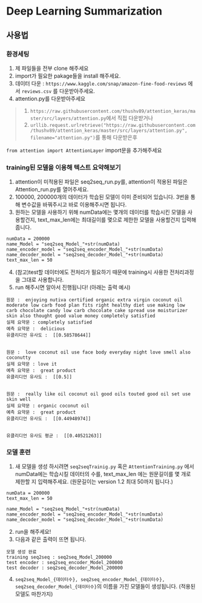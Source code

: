 # Deep Learning Summarization


## 사용법

### 환경세팅
1. 제 파일들을 전부 clone 해주세요
2. import가 필요한 pakage들을 install 해주세요.
3. 데이터 다운 : ```https://www.kaggle.com/snap/amazon-fine-food-reviews``` 에서 ```reviews.csv``` 를 다운받아주세요.
4. attention.py를 다운받아주세요
> 1) ```https://raw.githubusercontent.com/thushv89/attention_keras/master/src/layers/attention.py```에서 직접 다운받거나  
> 2) ```urllib.request.urlretrieve("https://raw.githubusercontent.com/thushv89/attention_keras/master/src/layers/attention.py", filename="attention.py")```를 통해 다운받은후  

```from attention import AttentionLayer``` import문을 추가해주세요


### training된 모델을 이용해 텍스트 요약해보기
1. attention이 미적용된 파일은 seq2seq_run.py를, attention이 적용된 파일은 Attention_run.py를 열어주세요.
2. 100000, 200000개의 데이터가 학습된 모델이 이미 준비되어 있습니다. 3번을 통해 변수값을 바꿔주시고 바로 이용해주시면 됩니다.
3. 원하는 모델을 사용하기 위해 numData에는 몇개의 데이터를 학습시킨 모델을 사용할건지, text_max_len에는 최대길이를 몇으로 제한한 모델을 사용할건지 입력해줍니다.
```
numData = 200000
name_Model = "seq2seq_Model_"+str(numData)
name_encoder_model = "seq2seq_encoder_Model_"+str(numData)
name_decoder_model = "seq2seq_decoder_Model_"+str(numData)
text_max_len = 50
```
4. (참고)test할 데이터에도 전처리가 필요하기 때문에 training시 사용한 전처리과정을 그대로 사용합니다.
5. run 해주시면 알아서 진행됩니다! (아래는 출력 예시)
```
원문 :  enjoying nutiva certified organic extra virgin coconut oil moderate low carb food plan fits right healthy diet use making low carb chocolate candy low carb chocolate cake spread use moisturizer skin also thought good value money completely satisfied 
실제 요약문 : completely satisfied 
예측 요약문 :  delicious
유클리디언 유사도 :  [[0.58578644]]


원문 :  love coconut oil use face body everyday night love smell also coconutty 
실제 요약문 : love it 
예측 요약문 :  great product
유클리디언 유사도 :  [[0.5]]


원문 :  really like oil coconut oil good oils touted good oil set use skin well 
실제 요약문 : organic coconut oil 
예측 요약문 :  great product
유클리디언 유사도 :  [[0.44948974]]


유클리디언 유사도 평균 :  [[0.40521263]]
```

### 모델 훈련
1. 새 모델을 생성 하시려면 ```seq2seqTrainig.py``` 혹은 ```AttentionTraining.py``` 에서 numData에는 학습시킬 데이터의 수를, text_max_len 에는 원문길이를 몇 개로 제한할 지 입력해주세요. (원문길이는 version 1.2 최대 50까지 됩니다.)
```
numData = 200000
text_max_len = 50

name_Model = "seq2seq_Model_"+str(numData)
name_encoder_model = "seq2seq_encoder_Model_"+str(numData)
name_decoder_model = "seq2seq_decoder_Model_"+str(numData)
```

2. run을 해주세요!
3. 다음과 같은 출력이 뜨면 됩니다.
```
모델 생성 완료
training seq2seq : seq2seq_Model_200000
test encoder : seq2seq_encoder_Model_200000
test decoder : seq2seq_decoder_Model_200000
```
4. ```seq2seq_Model_{데이터수}, seq2seq_encoder_Model_{데이터수}, seq2seq_decoder_Model_{데이터수}```의 이름을 가진 모델들이 생성됩니다. (적용된 모델도 마찬가지)

